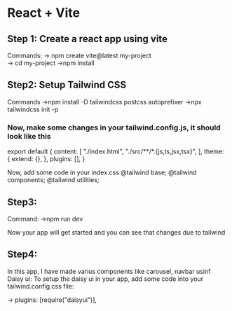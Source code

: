 # React + Vite

## Step 1: Create a react app using vite
Commands:
-> npm create vite@latest my-project  
-> cd my-project
->npm install

## Step2: Setup Tailwind CSS
Commands
->npm install -D tailwindcss postcss autoprefixer
->npx tailwindcss init -p

### Now, make some changes in your tailwind.config.js, it should look like this 

export default {
  content: [
    "./index.html",
    "./src/**/*.{js,ts,jsx,tsx}",
  ],
  theme: {
    extend: {},
  },
  plugins: [],
}

Now, add some code in your index.css
@tailwind base;
@tailwind components;
@tailwind utilities;

## Step3: 
Command:
->npm run dev

Now your app will get started and you can see that changes due to tailwind

## Step4:
In this app, I have made varius components like carousel, navbar usinf Daisy ui:
To setup the daisy ui in your app, add some code into your tailwind.config.css file:

->  plugins: [require("daisyui")],


